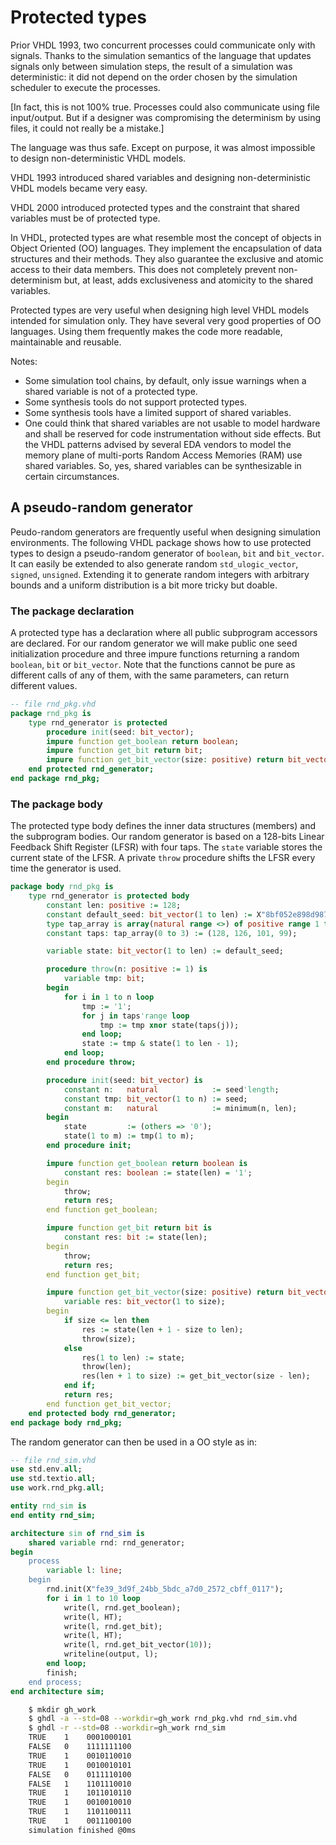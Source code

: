 <!--
Copyright (C) Telecom Paris
Copyright (C) Renaud Pacalet (renaud.pacalet@telecom-paris.fr)

This file must be used under the terms of the CeCILL. This source
file is licensed as described in the file COPYING, which you should
have received as part of this distribution. The terms are also
available at:
http://www.cecill.info/licences/Licence_CeCILL_V1.1-US.txt
-->

# Protected types

Prior VHDL 1993, two concurrent processes could communicate only with signals. Thanks to the simulation semantics of the language that updates signals only between simulation steps, the result of a simulation was deterministic: it did not depend on the order chosen by the simulation scheduler to execute the processes.

[In fact, this is not 100% true. Processes could also communicate using file input/output. But if a designer was compromising the determinism by using files, it could not really be a mistake.]

The language was thus safe. Except on purpose, it was almost impossible to design non-deterministic VHDL models.

VHDL 1993 introduced shared variables and designing non-deterministic VHDL models became very easy.

VHDL 2000 introduced protected types and the constraint that shared variables must be of protected type.

In VHDL, protected types are what resemble most the concept of objects in Object Oriented (OO) languages. They implement the encapsulation of data structures and their methods. They also guarantee the exclusive and atomic access to their data members. This does not completely prevent non-determinism but, at least, adds exclusiveness and atomicity to the shared variables.

Protected types are very useful when designing high level VHDL models intended for simulation only. They have several very good properties of OO languages. Using them frequently makes the code more readable, maintainable and reusable.

Notes:
- Some simulation tool chains, by default, only issue warnings when a shared variable is not of a protected type.
- Some synthesis tools do not support protected types.
- Some synthesis tools have a limited support of shared variables.
- One could think that shared variables are not usable to model hardware and shall be reserved for code instrumentation without side effects. But the VHDL patterns advised by several EDA vendors to model the memory plane of multi-ports Random Access Memories (RAM) use shared variables. So, yes, shared variables can be synthesizable in certain circumstances.

## A pseudo-random generator

Peudo-random generators are frequently useful when designing simulation environments. The following VHDL package shows how to use protected types to design a pseudo-random generator of `boolean`, `bit` and `bit_vector`. It can easily be extended to also generate random `std_ulogic_vector`, `signed`, `unsigned`. Extending it to generate random integers with arbitrary bounds and a uniform distribution is a bit more tricky but doable.

### The package declaration

A protected type has a declaration where all public subprogram accessors are declared. For our random generator we will make public one seed initialization procedure and three impure functions returning a random `boolean`, `bit` or `bit_vector`. Note that the functions cannot be pure as different calls of any of them, with the same parameters, can return different values.

```vhdl
-- file rnd_pkg.vhd
package rnd_pkg is
    type rnd_generator is protected
        procedure init(seed: bit_vector);
        impure function get_boolean return boolean;
        impure function get_bit return bit;
        impure function get_bit_vector(size: positive) return bit_vector;
    end protected rnd_generator;
end package rnd_pkg;
```

### The package body

The protected type body defines the inner data structures (members) and the subprogram bodies. Our random generator is based on a 128-bits Linear Feedback Shift Register (LFSR) with four taps. The `state` variable stores the current state of the LFSR. A private `throw` procedure shifts the LFSR every time the generator is used.

```vhdl
package body rnd_pkg is
    type rnd_generator is protected body
        constant len: positive := 128;
        constant default_seed: bit_vector(1 to len) := X"8bf052e898d987c7c31fc71c1fc063bc";
        type tap_array is array(natural range <>) of positive range 1 to len;
        constant taps: tap_array(0 to 3) := (128, 126, 101, 99);

        variable state: bit_vector(1 to len) := default_seed;

        procedure throw(n: positive := 1) is
            variable tmp: bit;
        begin
            for i in 1 to n loop
                tmp := '1';
                for j in taps'range loop
                    tmp := tmp xnor state(taps(j));
                end loop;
                state := tmp & state(1 to len - 1);
            end loop;
        end procedure throw;

        procedure init(seed: bit_vector) is
            constant n:   natural            := seed'length;
            constant tmp: bit_vector(1 to n) := seed;
            constant m:   natural            := minimum(n, len);
        begin
            state         := (others => '0');
            state(1 to m) := tmp(1 to m);
        end procedure init;

        impure function get_boolean return boolean is
            constant res: boolean := state(len) = '1';
        begin
            throw;
            return res;
        end function get_boolean;

        impure function get_bit return bit is
            constant res: bit := state(len);
        begin
            throw;
            return res;
        end function get_bit;

        impure function get_bit_vector(size: positive) return bit_vector is
            variable res: bit_vector(1 to size);
        begin
            if size <= len then
                res := state(len + 1 - size to len);
                throw(size);
            else
                res(1 to len) := state;
                throw(len);
                res(len + 1 to size) := get_bit_vector(size - len);
            end if;
            return res;
        end function get_bit_vector;
    end protected body rnd_generator;
end package body rnd_pkg;
```

The random generator can then be used in a OO style as in:

```vhdl
-- file rnd_sim.vhd
use std.env.all;
use std.textio.all;
use work.rnd_pkg.all;

entity rnd_sim is
end entity rnd_sim;

architecture sim of rnd_sim is
    shared variable rnd: rnd_generator;
begin
    process
        variable l: line;
    begin
        rnd.init(X"fe39_3d9f_24bb_5bdc_a7d0_2572_cbff_0117");
        for i in 1 to 10 loop
            write(l, rnd.get_boolean);
            write(l, HT);
            write(l, rnd.get_bit);
            write(l, HT);
            write(l, rnd.get_bit_vector(10));
            writeline(output, l);
        end loop;
        finish;
    end process;
end architecture sim;
```

<!-- -->

```bash
    $ mkdir gh_work
    $ ghdl -a --std=08 --workdir=gh_work rnd_pkg.vhd rnd_sim.vhd
    $ ghdl -r --std=08 --workdir=gh_work rnd_sim
    TRUE    1    0001000101
    FALSE   0    1111111100
    TRUE    1    0010110010
    TRUE    1    0010010101
    FALSE   0    0111110100
    FALSE   1    1101110010
    TRUE    1    1011010110
    TRUE    1    0010010010
    TRUE    1    1101100111
    TRUE    1    0011100100
    simulation finished @0ms
```

<!-- vim: set tabstop=4 softtabstop=4 shiftwidth=4 expandtab textwidth=0: -->
